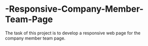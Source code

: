 # -Responsive-Company-Member-Team-Page
The task of this project is to develop a responsive web page for the company member team page.
